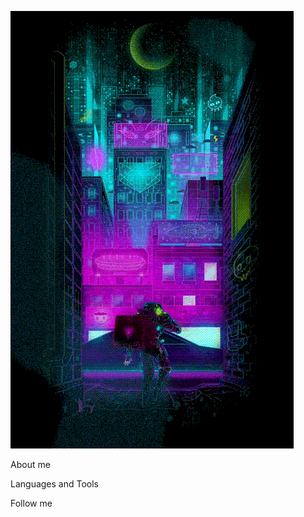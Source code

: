 ![Header](https://github.com/siv11121993/siv11121993/blob/main/assets/neon.gif)

About me

Languages and Tools

Follow me 